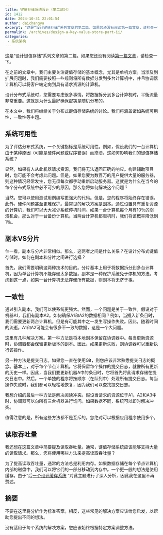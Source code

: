 ```yaml
---
title: 键值存储系统设计（第二部分）
id: 1412
date: 2024-10-31 22:01:54
author: daichangya
excerpt: "这是“设计键值存储”系列文章的第二篇。如果您还没有阅读第一篇文章，请检查一下。在之前的文章中，我们主要关注键值存储的基本概念，尤其是单机方案。当涉及到扩展问题时，我们需要按照一些规则将所有数据分发到多台计算机中，并且协调器计算机可以将客户端定向到具有请求资源的计算机。设计分布式系统时，您需要考虑很多"
permalink: /archives/design-a-key-value-store-part-ii/
categories:
 - 系统架构
---
```


这是“设计键值存储”系列文章的第二篇。如果您还没有阅读[第一篇文章](https://blog.jsdiff.com/archives/design-a-key-value-store-part-i/)，请检查一下。

在之前的文章中，我们主要关注键值存储的基本概念，尤其是单机方案。当涉及到扩展问题时，我们需要按照一些规则将所有数据分发到多台计算机中，并且协调器计算机可以将客户端定向到具有请求资源的计算机。

  
设计分布式系统时，您需要考虑很多事情。将数据拆分到多台计算机时，平衡流量非常重要。这就是为什么最好确保密钥是随机分布的。

在本文中，我们将继续关于分布式键值存储系统的讨论。我们将涵盖诸如系统可用性，一致性等主题。

系统可用性
-----

为了评估分布式系统，一个关键指标是系统可用性。例如，假设我们的一台计算机由于某种原因（可能是硬件问题或程序错误）而崩溃，这如何影响我们的键值存储系统？

显然，如果有人从此机器请求资源，我们将无法返回正确的响应。构建辅助项目时，您可能不会考虑此问题。但是，如果您要为数百万的用户提供大量的服务器，则这种情况经常发生，您无须每次都手动重新启动服务器。这就是为什么在当今的每个分布式系统中必不可少的原因。那么您将如何解决这个问题？

当然，您可以使用测试用例编写更强大的代码。但是，您的程序将始终存在错误。此外，硬件问题甚至更难保护。最常见的解决方案是[副本](https://en.wikipedia.org/wiki/Replica)。通过设置具有重复资源的计算机，我们可以大大减少系统停机时间。如果一台计算机每个月有10％的崩溃机会，那么对于一台备份计算机，当两台计算机都宕机时，我们将该概率降低到1％。

副本VS分片
------

乍一看，副本与分片非常相似。那么，这两者之间是什么关系？在设计分布式键值存储时，如何在副本和分片之间进行选择？

首先，我们需要明确这两种技术的目的。分片基本上用于将数据拆分到多台计算机，因为单台计算机不能存储太多数据。副本是一种保护系统免于停机的方法。考虑到这一点，如果一台计算机无法存储所有数据，则副本将无济于事。

一致性
---

通过引入副本，我们可以使系统更强大。然而，一个问题是关于一致性。假设对于机器A1，我们有副本A2。如何确保A1和A2的数据相同？例如，当插入新条目时，我们需要更新两台计算机。但是有可能其中之一发生写操作失败。因此，随着时间的流逝，A1和A2可能会有很多不一致的数据，这是一个大问题。

这里有几种解决方案。第一种方法是将本地副本保留在协调器中。每当更新资源时，协调器都会保留更新版本的副本。因此，如果更新失败，则协调器可以重新执行该操作。

另一种方法是提交日志。如果您一直在使用Git，则您应该非常熟悉提交日志的概念。基本上，对于每个节点计算机，它将保留每个操作的提交日志，就像所有更新的历史一样。因此，当我们要更新机器A中的条目时，它将首先将此请求存储在提交日志中。然后，一个单独的程序将按顺序（在队列中）处理所有提交日志。每当操作失败时，我们都可以轻松地恢复，因为我们可以查找提交日志。

我想介绍的最后一种方法是解决阅读冲突。假设当请求的资源位于A1，A2和A3中时，协调器可以向所有三台机器进行询问。如果数据不同，系统可以即时解决冲突。

值得注意的是，所有这些方法都不是互斥的。您绝对可以根据应用程序使用多个。

读取吞吐量
-----

我还想在这篇文章中简要提及读取吞吐量。通常，键值存储系统应该能够支持大量的读取请求。那么，您将使用哪些方法来提高读取吞吐量？

为了提高读取吞吐量，通常的方法总是利用内存。如果数据存储在每个节点计算机内部的磁盘中，我们可以将它们的一部分移动到内存中。一个更一般的想法是使用缓存。由于“后[一个设计缓存系统](https://blog.jsdiff.com/archives/design-a-cache-system/) ”对此主题进行了深入分析，因此我在这里不再赘述。

摘要
--

不要在这里将分析作为标准答案。相反，这些常见的解决方案应该给您启发，以帮助您提出不同的想法。

没有适用于每个系统的解决方案，您应该始终根据特定方案调整方法。
